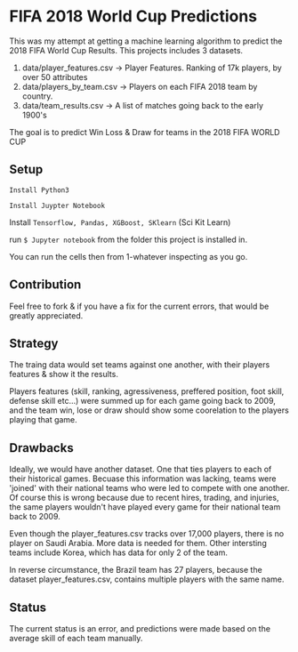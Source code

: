 # FIFA 2018 World Cup Predictions

This was my attempt at getting a machine learning algorithm to predict the 2018 FIFA World Cup Results. This projects includes 3 datasets. 

1. data/player_features.csv -> Player Features. Ranking of 17k players, by over 50 attributes
1. data/players_by_team.csv -> Players on each FIFA 2018 team by country.
1. data/team_results.csv -> A list of matches going back to the early 1900's

The goal is to predict Win Loss & Draw for teams in the 2018 FIFA WORLD CUP

## Setup

`Install Python3`

`Install Juypter Notebook`

Install `Tensorflow, Pandas, XGBoost, SKlearn` (Sci Kit Learn)

run `$ Jupyter notebook` from the folder this project is installed in.

You can run the cells then from 1-whatever inspecting as you go.

## Contribution

Feel free to fork & if you have a fix for the current errors, that would be greatly appreciated.

## Strategy

The traing data would set teams against one another, with their players features & show it the results.

Players features (skill, ranking, agressiveness, preffered position, foot skill, defense skill etc...) were summed up for each game going back to 2009, and the team win, lose or draw should show some coorelation to the players playing that game.

## Drawbacks

Ideally, we would have another dataset. One that ties players to each of their historical games. Becuase this information was lacking, teams were 'joined' with their national teams who were led to compete with one another. Of course this is wrong because due to recent hires, trading, and injuries, the same players wouldn't have played every game for their national team back to 2009.

Even though the player_features.csv tracks over 17,000 players, there is no player on Saudi Arabia. More data is needed for them. Other intersting teams include Korea, which has data for only 2 of the team.

In reverse circumstance, the Brazil team has 27 players, because the dataset player_features.csv, contains multiple players with the same name.

## Status

The current status is an error, and predictions were made based on the average skill of each team manually. 

